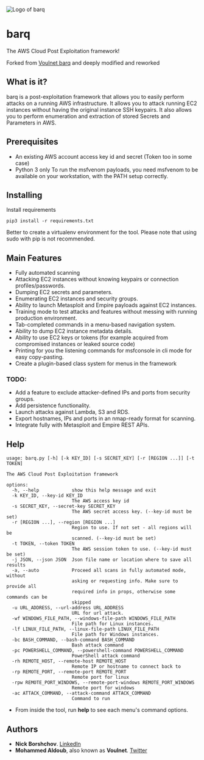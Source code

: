 ![Logo of barq](https://raw.githubusercontent.com/zeinlol/barq/master/logo.png)

# barq
The AWS Cloud Post Exploitation framework!

Forked from [Voulnet barq](https://github.com/Voulnet/barq) and deeply modified and reworked

## What is it?

barq is a post-exploitation framework that allows you to easily perform attacks on a running AWS infrastructure. It allows you to attack running EC2 instances without having the original instance SSH keypairs. It also allows you to perform enumeration and extraction of stored Secrets and Parameters in AWS.

## Prerequisites

- An existing AWS account access key id and secret (Token too in some case) 
- Python 3 only
To run the msfvenom payloads, you need msfvenom to be available on your workstation, with the PATH setup correctly.

## Installing

Install requirements

```
pip3 install -r requirements.txt
```

Better to create a virtualenv environment for the tool. Please note that using sudo with pip is not recommended.

## Main Features

- Fully automated scanning
- Attacking EC2 instances without knowing keypairs or connection profiles/passwords.
- Dumping EC2 secrets and parameters.
- Enumerating EC2 instances and security groups.
- Ability to launch Metasploit and Empire payloads against EC2 instances.
- Training mode to test attacks and features without messing with running production environment.
- Tab-completed commands in a menu-based navigation system.
- Ability to dump EC2 instance metadata details.
- Ability to use EC2 keys or tokens (for example acquired from compromised instances or leaked source code)
- Printing for you the listening commands for msfconsole in cli mode for easy copy-pasting.
- Create a plugin-based class system for menus in the framework

### TODO:

- Add a feature to exclude attacker-defined IPs and ports from security groups.
- Add persistence functionality.
- Launch attacks against Lambda, S3 and RDS.
- Export hostnames, IPs and ports in an nmap-ready format for scanning.
- Integrate fully with Metasploit and Empire REST APIs.

## Help

```text
usage: barq.py [-h] [-k KEY_ID] [-s SECRET_KEY] [-r [REGION ...]] [-t TOKEN]

The AWS Cloud Post Exploitation framework

options:
  -h, --help            show this help message and exit
  -k KEY_ID, --key-id KEY_ID
                        The AWS access key id
  -s SECRET_KEY, --secret-key SECRET_KEY
                        The AWS secret access key. (--key-id must be set)
  -r [REGION ...], --region [REGION ...]
                        Region to use. If not set - all regions will be
                        scanned. (--key-id must be set)
  -t TOKEN, --token TOKEN
                        The AWS session token to use. (--key-id must be set)
  -j JSON, --json JSON  Json file name or location where to save all results
  -a, --auto            Proceed all scans in fully automated mode, without
                        asking or requesting info. Make sure to provide all
                        required info in props, otherwise some commands can be
                        skipped
  -u URL_ADDRESS, --url-address URL_ADDRESS
                        URL for url attack.
  -wf WINDOWS_FILE_PATH, --windows-file-path WINDOWS_FILE_PATH
                        File path for Linux instances.
  -lf LINUX_FILE_PATH, --linux-file-path LINUX_FILE_PATH
                        File path for Windows instances.
  -bc BASH_COMMAND, --bash-command BASH_COMMAND
                        Bash attack command
  -pc POWERSHELL_COMMAND, --powershell-command POWERSHELL_COMMAND
                        PowerShell attack command
  -rh REMOTE_HOST, --remote-host REMOTE_HOST
                        Remote IP or hostname to connect back to
  -rp REMOTE_PORT, --remote-port REMOTE_PORT
                        Remote port for linux
  -rpw REMOTE_PORT_WINDOWS, --remote-port-windows REMOTE_PORT_WINDOWS
                        Remote port for windows
  -ac ATTACK_COMMAND, --attack-command ATTACK_COMMAND
                        Command to run
```
- From inside the tool, run **help** to see each menu's command options.

## Authors

* **Nick Borshchov**. [LinkedIn](https://www.linkedin.com/in/nick-borshchov/)
* **Mohammed Aldoub**, also known as **Voulnet**. [Twitter](https://www.twitter.com/Voulnet)
